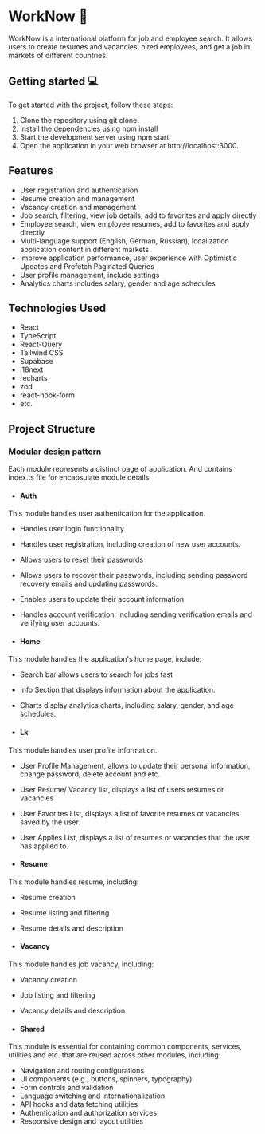 # WorkNow 💼

WorkNow is a international platform for job and employee search. It allows users to create resumes and vacancies, hired employees, and get a job in markets of different countries.

## Getting started 💻

To get started with the project, follow these steps:

1. Clone the repository using git clone.
2. Install the dependencies using npm install
3. Start the development server using npm start
4. Open the application in your web browser at http://localhost:3000.

## Features

- User registration and authentication
- Resume creation and management
- Vacancy creation and management
- Job search, filtering, view job details, add to favorites and apply directly
- Employee search, view employee resumes, add to favorites and apply directly
- Multi-language support (English, German, Russian), localization application content in different markets
- Improve application performance, user experience with Optimistic Updates and Prefetch Paginated Queries
- User profile management, include settings
- Analytics charts includes salary, gender and age schedules

## Technologies Used

- React
- TypeScript
- React-Query
- Tailwind CSS
- Supabase
- i18next
- recharts
- zod
- react-hook-form
- etc.

## Project Structure

### Modular design pattern

Each module represents a distinct page of application.
And contains index.ts file for encapsulate module details.

- #### Auth

This module handles user authentication for the application.

- Handles user login functionality
- Handles user registration, including creation of new user accounts.
- Allows users to reset their passwords
- Allows users to recover their passwords, including sending password recovery emails and updating passwords.
- Enables users to update their account information
- Handles account verification, including sending verification emails and verifying user accounts.

- #### Home

This module handles the application's home page, include:

- Search bar allows users to search for jobs fast
- Info Section that displays information about the application.
- Charts display analytics charts, including salary, gender, and age schedules.

- #### Lk

This module handles user profile information.

- User Profile Management, allows to update their personal information, change password, delete account and etc.
- User Resume/ Vacancy list, displays a list of users resumes or vacancies
- User Favorites List, displays a list of favorite resumes or vacancies saved by the user.
- User Applies List, displays a list of resumes or vacancies that the user has applied to.

- #### Resume

This module handles resume, including:

- Resume creation
- Resume listing and filtering
- Resume details and description

- #### Vacancy

This module handles job vacancy, including:

- Vacancy creation
- Job listing and filtering
- Vacancy details and description

- #### Shared

This module is essential for containing common components, services, utilities and etc. that are reused across other modules, including:

- Navigation and routing configurations
- UI components (e.g., buttons, spinners, typography)
- Form controls and validation
- Language switching and internationalization
- API hooks and data fetching utilities
- Authentication and authorization services
- Responsive design and layout utilities
